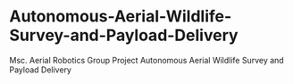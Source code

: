 # Autonomous-Aerial-Wildlife-Survey-and-Payload-Delivery
Msc. Aerial Robotics Group Project Autonomous Aerial Wildlife Survey and Payload Delivery
